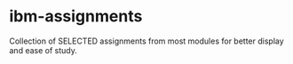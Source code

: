 # ibm-assignments
Collection of SELECTED assignments from most modules for better display and ease of study.
